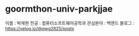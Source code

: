 # goormthon-univ-parkjjae

이름 : 박재현
전공 : 컴퓨터소프트웨어공학과
관심분야 : 백엔드
블로그 : https://velog.io/@qwg2825/posts